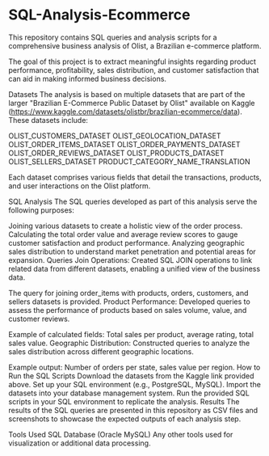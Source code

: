 # SQL-Analysis-Ecommerce
This repository contains SQL queries and analysis scripts for a comprehensive business analysis of Olist, a Brazilian e-commerce platform.

The goal of this project is to extract meaningful insights regarding product performance, profitability, sales distribution, and customer satisfaction that can aid in making informed business decisions.

Datasets
The analysis is based on multiple datasets that are part of the larger "Brazilian E-Commerce Public Dataset by Olist" available on Kaggle (https://www.kaggle.com/datasets/olistbr/brazilian-ecommerce/data). These datasets include:

OLIST_CUSTOMERS_DATASET
OLIST_GEOLOCATION_DATASET
OLIST_ORDER_ITEMS_DATASET
OLIST_ORDER_PAYMENTS_DATASET
OLIST_ORDER_REVIEWS_DATASET
OLIST_PRODUCTS_DATASET
OLIST_SELLERS_DATASET
PRODUCT_CATEGORY_NAME_TRANSLATION

Each dataset comprises various fields that detail the transactions, products, and user interactions on the Olist platform.

SQL Analysis
The SQL queries developed as part of this analysis serve the following purposes:

Joining various datasets to create a holistic view of the order process.
Calculating the total order value and average review scores to gauge customer satisfaction and product performance.
Analyzing geographic sales distribution to understand market penetration and potential areas for expansion.
Queries
Join Operations: Created SQL JOIN operations to link related data from different datasets, enabling a unified view of the business data.

The query for joining order_items with products, orders, customers, and sellers datasets is provided.
Product Performance: Developed queries to assess the performance of products based on sales volume, value, and customer reviews.

Example of calculated fields: Total sales per product, average rating, total sales value.
Geographic Distribution: Constructed queries to analyze the sales distribution across different geographic locations.

Example output: Number of orders per state, sales value per region.
How to Run the SQL Scripts
Download the datasets from the Kaggle link provided above.
Set up your SQL environment (e.g., PostgreSQL, MySQL).
Import the datasets into your database management system.
Run the provided SQL scripts in your SQL environment to replicate the analysis.
Results
The results of the SQL queries are presented in this repository as CSV files and screenshots to showcase the expected outputs of each analysis step.

Tools Used
SQL Database (Oracle MySQL)
Any other tools used for visualization or additional data processing.
